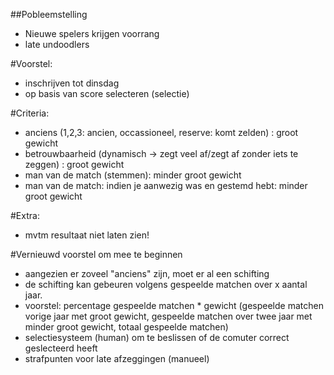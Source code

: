 ##Pobleemstelling
- Nieuwe spelers krijgen voorrang
- late undoodlers

#Voorstel:
- inschrijven tot dinsdag
- op basis van score selecteren (selectie)

#Criteria:
- anciens (1,2,3: ancien, occassioneel, reserve: komt zelden) : groot gewicht
- betrouwbaarheid (dynamisch -> zegt veel af/zegt af zonder iets te zeggen) : groot gewicht
- man van de match (stemmen): minder groot gewicht
- man van de match: indien je aanwezig was en gestemd hebt: minder groot gewicht

#Extra: 
- mvtm resultaat niet laten zien!

#Vernieuwd voorstel om mee te beginnen
- aangezien er zoveel "anciens" zijn, moet er al een schifting
- de schifting kan gebeuren volgens gespeelde matchen over x aantal jaar.
- voorstel: percentage gespeelde matchen * gewicht (gespeelde matchen vorige jaar met groot gewicht, gespeelde matchen over twee jaar met minder groot gewicht, totaal gespeelde matchen)
- selectiesysteem (human) om te beslissen of de comuter correct geslecteerd heeft
- strafpunten voor late afzeggingen (manueel)
